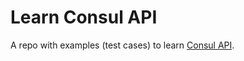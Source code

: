 # Learn Consul API

A repo with examples (test cases) to learn
[Consul API](http://godoc.org/github.com/hashicorp/consul/api).
